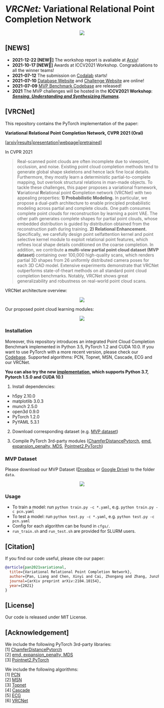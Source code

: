 # *VRCNet:* Variational Relational Point Completion Network
<p align="center"> 
<img src="images/intro.png">
</p>


## [NEWS]
- **2021-12-22 [NEW:tada:]** The workshop report is avaliable at [Arxiv](https://arxiv.org/pdf/2112.12053.pdf)!
- **2021-10-17 [NEW:tada:]** Awards at ICCV2021 Workshop. Congradulations to all the winner teams!
- **2021-07-12** The submission on [Codalab](https://competitions.codalab.org/competitions/33430) starts!
- **2021-07-10** [Database Website](https://mvp-dataset.github.io) and [Challenge Website](https://competitions.codalab.org/competitions/33430) are online!
- **2021-07-09** [MVP Benchmark Codebase](https://github.com/paul007pl/MVP_Benchmark) are released!
- **2021** The MVP challenges will be hosted in the **ICCV2021 Workshop**: ***[Sensing, Understanding and Synthesizing Humans](https://sense-human.github.io/)***.


## [VRCNet]
This repository contains the PyTorch implementation of the paper:

**Variational Relational Point Completion Network, CVPR 2021 (Oral)**

[[arxiv](https://arxiv.org/abs/2104.10154)|[results](https://www.youtube.com/watch?v=0SNHlxvCP0g)|[presentation](https://www.youtube.com/watch?v=8qyhsyis9JY)|[webpage](https://paul007pl.github.io/projects/VRCNet)|[pretrained](https://www.dropbox.com/sh/8uixt8dbqfoh1bn/AADbmET-i73hzMEvsYVYhT_Za?dl=0)]


In CVPR 2021

> Real-scanned point clouds are often incomplete due to viewpoint, occlusion, and noise. Existing point cloud completion methods tend to generate global shape skeletons and hence lack fine local details. Furthermore, they mostly learn a deterministic partial-to-complete mapping, but overlook structural relations in man-made objects. To tackle these challenges, this paper proposes a variational framework, **V**ariational **R**elational point **C**ompletion network (VRCNet) with two appealing properties: **1) Probabilistic Modeling.** In particular, we propose a dual-path architecture to enable principled probabilistic modeling across partial and complete clouds. One path consumes complete point clouds for reconstruction by learning a point VAE. The other path generates complete shapes for partial point clouds, whose embedded distribution is guided by distribution obtained from the reconstruction path during training. **2) Relational Enhancement.** Specifically, we carefully design point selfattention kernel and point selective kernel module to exploit relational point features, which refines local shape details conditioned on the coarse completion. In addition, we contribute **a multi-view partial point cloud dataset (MVP dataset)** containing over 100,000 high-quality scans, which renders partial 3D shapes from 26 uniformly distributed camera poses for each 3D CAD model. Extensive experiments demonstrate that VRCNet outperforms state-of-theart methods on all standard point cloud completion benchmarks. Notably, VRCNet shows great generalizability and robustness on real-world point cloud scans.


VRCNet architecture overview:
<p align="center"> 
<img src="images/overview.png">
</p>


Our proposed point cloud learning modules:
<p align="center"> 
<img src="images/modules.png">
</p>


### Installation
Moreover, this repository introduces an integrated Point Cloud Completion Benchmark implemented in Python 3.5, PyTorch 1.2 and CUDA 10.0. 
If you want to use PyTorch with a more recent version, please check our [Codebase](https://github.com/paul007pl/MVP_Benchmark).
Supported algorithms: PCN, Topnet, MSN, Cascade, ECG and our VRCNet.

**You can also try the new [implementation](https://github.com/paul007pl/MVP_Benchmark), which supports Python 3.7, Pytorch 1.5.0 and CUDA 10.1**

1. Install dependencies:
+ h5py 2.10.0
+ matplotlib 3.0.3
+ munch 2.5.0
+ open3d 0.9.0
+ PyTorch 1.2.0
+ PyYAML 5.3.1

2. Download corresponding dataset (e.g. [MVP dataset](https://www.dropbox.com/sh/la0kwlqx4n2s5e3/AACjoTzt-_vlX6OF9mfSpFMra?dl=0&lst=))

3. Compile PyTorch 3rd-party modules ([ChamferDistancePytorch](https://github.com/ThibaultGROUEIX/ChamferDistancePytorch), [emd, expansion_penalty, MDS](https://github.com/Colin97/MSN-Point-Cloud-Completion), [Pointnet2.PyTorch](https://github.com/sshaoshuai/Pointnet2.PyTorch))


### MVP Dataset
Please download our MVP Dataset ([Dropbox](https://www.dropbox.com/sh/la0kwlqx4n2s5e3/AACjoTzt-_vlX6OF9mfSpFMra?dl=0&lst=) or [Google Drive](https://drive.google.com/drive/folders/1ylC-dYFM45KW4K9tPyljBSVyetazCEeH?usp=sharing)) to the folder `data`.
<p align="center"> 
<img src="images/mvp.png">
</p>


### Usage
+ To train a model: run `python train.py -c *.yaml`, e.g. `python train.py -c pcn.yaml`
+ To test a model: run `python test.py -c *.yaml`, e.g. `python test.py -c pcn.yaml`
+ Config for each algorithm can be found in `cfgs/`.
+ `run_train.sh` and `run_test.sh` are provided for SLURM users. 


## [Citation]
If you find our code useful, please cite our paper:
```bibtex
@article{pan2021variational,
  title={Variational Relational Point Completion Network},
  author={Pan, Liang and Chen, Xinyi and Cai, Zhongang and Zhang, Junzhe and Zhao, Haiyu and Yi, Shuai and Liu, Ziwei},
  journal={arXiv preprint arXiv:2104.10154},
  year={2021}
}
```


## [License]
Our code is released under MIT License.


## [Acknowledgement]
We include the following PyTorch 3rd-party libraries:  
[1] [ChamferDistancePytorch](https://github.com/ThibaultGROUEIX/ChamferDistancePytorch)  
[2] [emd, expansion_penalty, MDS](https://github.com/Colin97/MSN-Point-Cloud-Completion)  
[3] [Pointnet2.PyTorch](https://github.com/sshaoshuai/Pointnet2.PyTorch)  

We include the following algorithms:  
[1] [PCN](https://github.com/wentaoyuan/pcn)  
[2] [MSN](https://github.com/Colin97/MSN-Point-Cloud-Completion)  
[3] [Topnet](https://github.com/lynetcha/completion3d)  
[4] [Cascade](https://github.com/xiaogangw/cascaded-point-completion)  
[5] [ECG](https://github.com/paul007pl/ECG)  
[6] [VRCNet](https://github.com/paul007pl/VRCNet)

